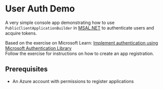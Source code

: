 # User Auth Demo

A very simple console app demonstrating how to use `PublicClientApplicationBuilder` in [MSAL.NET](https://learn.microsoft.com/en-us/entra/msal/dotnet/) to authenticate users and acquire tokens.

Based on the exercise on Microsoft Learn: [Implement authentication using Microsoft Authentication Library](https://learn.microsoft.com/training/modules/implement-authentication-by-using-microsoft-authentication-library/4-interactive-authentication-msal)  
Follow the exercise for instructions on how to create an app registration.

## Prerequisites
- An Azure account with permissions to register applications
